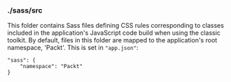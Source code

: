 ### ./sass/src

This folder contains Sass files defining CSS rules corresponding to classes
included in the application's JavaScript code build when using the classic toolkit.
By default, files in this folder are mapped to the application's root namespace, 'Packt'.
This is set in `"app.json"`:

    "sass": {
        "namespace": "Packt"
    }